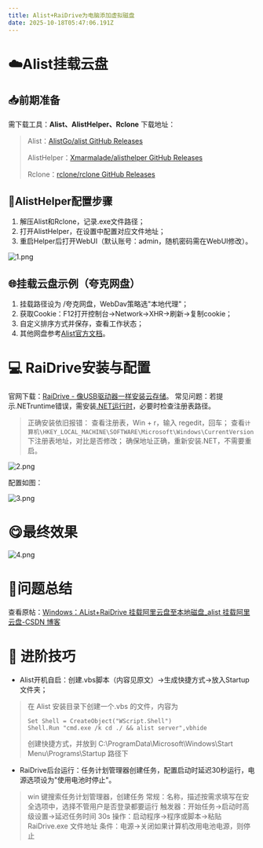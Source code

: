 ```yaml
---
title: Alist+RaiDrive为电脑添加虚拟磁盘
date: 2025-10-18T05:47:06.191Z
---
```


# ☁️Alist挂载云盘

## 📥前期准备

需下载工具：**Alist、AlistHelper、Rclone**
下载地址：

> Alist：[AlistGo/alist GitHub Releases](https://github.com/AlistGo/alist/releases/tag/v3.42.0)
> 
> AlistHelper：[Xmarmalade/alisthelper GitHub Releases](https://github.com/Xmarmalade/alisthelper/releases/tag/v0.2.0)
> 
> Rclone：[rclone/rclone GitHub Releases](https://github.com/rclone/rclone/releases)

## 🔧AlistHelper配置步骤

1. 解压Alist和Rclone，记录.exe文件路径；
2. 打开AlistHelper，在设置中配置对应文件地址；
3. 重启Helper后打开WebUI（默认账号：admin，随机密码需在WebUI修改）。

![1.png](https://raw.github.com/Aleeyoo/note-gen-image-sync/main/26109181-6a17-4526-b756-a76e4f73a7c3.png)

## 🌐挂载云盘示例（夸克网盘）

1. 挂载路径设为 /夸克网盘，WebDav策略选"本地代理"；
2. 获取Cookie：F12打开控制台→Network→XHR→刷新→复制cookie；
3. 自定义排序方式并保存，查看工作状态；
4. 其他网盘参考[Alist官方文档](https://alistgo.com/zh/guide/drivers)。

# 💻 RaiDrive安装与配置

官网下载：[RaiDrive - 像USB驱动器一样安装云存储](https://www.raidrive.com/)。
常见问题：若提示.NETruntime错误，需安装[.NET运行时](https://dotnet.microsoft.com/en-us/download)，必要时检查注册表路径。

> 正确安装依旧报错：
> 查看注册表，Win + r，输入 regedit，回车；
> 查看`计算机\HKEY_LOCAL_MACHINE\SOFTWARE\Microsoft\Windows\CurrentVersion`下注册表地址，对比是否修改；
> 确保地址正确，重新安装.NET，不需要重启。

![2.png](https://raw.github.com/Aleeyoo/note-gen-image-sync/main/61e4c82c-bb30-47c1-a255-4d850e064a15.png)

配置如图：

![3.png](https://raw.github.com/Aleeyoo/note-gen-image-sync/main/298fff07-5ecd-4c9b-a053-32c671f8f085.png)

# 😋最终效果

![4.png](https://raw.github.com/Aleeyoo/note-gen-image-sync/main/43cd2a9b-631d-469c-809a-e4c2a37dacbc.png)

# 📑问题总结

查看原帖：[Windows：AList+RaiDrive 挂载阿里云盘至本地磁盘\_alist 挂载阿里云盘-CSDN 博客](https://blog.csdn.net/qq_55038440/article/details/145441923)

# 🚀 进阶技巧

- Alist开机自启：创建.vbs脚本（内容见原文）→生成快捷方式→放入Startup文件夹；

> 在 Alist 安装目录下创建一个.vbs 的文件，内容为
> 
> ```shell
> Set Shell = CreateObject("WScript.Shell")
> Shell.Run "cmd.exe /k cd ./ && alist server",vbhide
> ```
> 
> 创建快捷方式，并放到 C:\ProgramData\Microsoft\Windows\Start Menu\Programs\Startup 路径下

- RaiDrive后台运行：任务计划管理器创建任务，配置启动时延迟30秒运行，电源选项设为"使用电池时停止"。

> win 键搜索任务计划管理器，创建任务
> 常规：名称，描述按需求填写在安全选项中，选择不管用户是否登录都要运行
> 触发器：开始任务→启动时高级设置→延迟任务时间 30s
> 操作：启动程序→程序或脚本→粘贴 RaiDrive.exe 文件地址
> 条件：电源→关闭如果计算机改用电池电源，则停止

